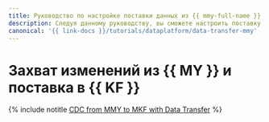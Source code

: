 ```yaml
---
title: Руководство по настройке поставки данных из {{ mmy-full-name }} в {{ mkf-full-name }} с помощью {{ data-transfer-full-name }}
description: Следуя данному руководству, вы сможете настроить поставку данных из {{ mmy-full-name }} в {{ mkf-full-name }} с помощью {{ data-transfer-full-name }}.
canonical: '{{ link-docs }}/tutorials/dataplatform/data-transfer-mmy'
---
```


# Захват изменений из {{ MY }} и поставка в {{ KF }}

{% include notitle [CDC from MMY to MKF with Data Transfer](../../_tutorials/dataplatform/data-transfer-mmy.md) %}
